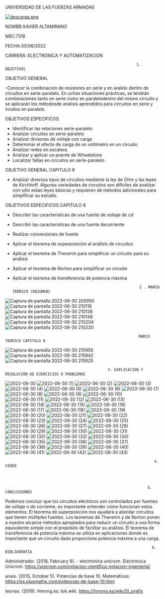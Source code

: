 UNIVERSIDAD DE LAS FUERZAS ARMADAS     

[![descarga.png](https://i.postimg.cc/zGcx4kLy/descarga.png)](https://postimg.cc/Xr9KCdkW)                         

NOMBB:XAVIER ALTAMIRANO  

NRC:7318     

FECHA:30/06/2022

CARRERA:  ELECTRONICA Y AUTOMATIZACION

                                                               1. OBJETIVOS

OBJETIVO  GENERAL

-Conocer la combinacion de resistores en serie y en aralelo dentro de circuitos en serie-paralelo. En uchas situaciones prácticas, se tendrán
combinaciones tanto en serie como en paralelodentro del mismo circuito y se aplicarán los métodosde análisis aprendidos para circuitos en serie y ircuitos en paralelo.

OBJETIVOS ESPECIFICOS 
- Identificar las relaciones serie-paralelo
- Analizar circuitos en serie-paralelo
- Analizar divisores de voltaje con carga
- Determinar el efecto de carga de un voltímetro en un circuito
- Analizar redes en escalera
- Analizar y aplicar un puente de Wheatstone
- Localizar fallas en circuitos en serie-paralelo


OBJETIVO GENERAL CAPITULO 8

- Analizar diversos tipos de circuitos mediante la ley de Ohm y las leyes de Kirchhoff. Algunas variedades de circuitos son difíciles de analizar con sólo estas leyes básicas y
requieren de métodos adicionales para simplificar su estudio. 

OBJETIVOS ESPECIFICOS CAPITULO 8

- Describir las características de una fuente de voltaje de cd
- Describir las características de una fuente decorriente
- Realizar conversiones de fuente 
- Aplicar el teorema de superposición al análisis de circuitos 
- Aplicar el teorema de Thevenin para simplificar un circuito para su análisis
- Aplicar el teorema de Norton para simplificar un circuito 
- Aplicar el teorema de transferencia de potencia máxima 

                                                               2 . MARCO TEÓRICO (RESUMEN)
![Captura de pantalla 2022-06-30 205950](https://user-images.githubusercontent.com/105680816/176808581-f28d67b7-c4bc-497d-a52a-075c178cf4eb.png)
![Captura de pantalla 2022-06-30 210118](https://user-images.githubusercontent.com/105680816/176808870-933c5466-7e59-4413-b443-9dc61867d360.png)
![Captura de pantalla 2022-06-30 210138](https://user-images.githubusercontent.com/105680816/176808876-d79ab455-edb7-447f-a486-a933b0dafcf7.png)
![Captura de pantalla 2022-06-30 210148](https://user-images.githubusercontent.com/105680816/176808881-220e6560-d812-41d9-b299-2c19b4094b7d.png)
![Captura de pantalla 2022-06-30 210204](https://user-images.githubusercontent.com/105680816/176808887-537f6534-0b23-4070-8aac-648037bcbf47.png)
![Captura de pantalla 2022-06-30 210220](https://user-images.githubusercontent.com/105680816/176808891-53676284-3658-4b8e-8c93-99a2c6892d65.png)

                                                                MARCO TEORICO CAPITULO 8
![Captura de pantalla 2022-06-30 215956](https://user-images.githubusercontent.com/105680816/176815030-823e4249-75f9-41df-9b04-2bc5354c0f3a.png)
![Captura de pantalla 2022-06-30 215942](https://user-images.githubusercontent.com/105680816/176815032-56c90ded-084e-4253-81ef-e3dc42161fce.png)
![Captura de pantalla 2022-06-30 215925](https://user-images.githubusercontent.com/105680816/176815034-f7d2c8bc-b903-419e-be9e-252d7f594c9d.png)
                                                 
                                                  3. EXPLICACIÓN Y RESOLUCIÓN DE EJERCICIOS O PROBLEMAS
![2022-06-30](https://user-images.githubusercontent.com/105680816/176825868-2f59fb26-3195-4f28-8948-b2efaebca6e5.png)
![2022-06-30 (1)](https://user-images.githubusercontent.com/105680816/176825890-6e0d04f1-3b76-4154-8c37-f31161c8545e.png)
![2022-06-30 (2)](https://user-images.githubusercontent.com/105680816/176825904-c1855ea0-53c3-4286-82d0-d315d976be49.png)
![2022-06-30 (3)](https://user-images.githubusercontent.com/105680816/176825920-e55a4720-22ec-48b5-a0fe-02c65fc8c2c6.png)
![2022-06-30 (4)](https://user-images.githubusercontent.com/105680816/176825984-314a2f3b-b551-4eb2-a67f-ce2a38e79441.png)
![2022-06-30 (5)](https://user-images.githubusercontent.com/105680816/176826003-96088489-b810-43bc-886e-35565835aaa4.png)
![2022-06-30 (6)](https://user-images.githubusercontent.com/105680816/176826018-5ad0b417-f932-43a4-a389-1341357bb51f.png)
![2022-06-30 (7)](https://user-images.githubusercontent.com/105680816/176826029-31a972f2-c58c-4ba0-a965-29f48a2e39b1.png)
![2022-06-30 (8)](https://user-images.githubusercontent.com/105680816/176826038-2a0ebc69-77ba-44d8-ba5d-74566180e8c0.png)
![2022-06-30 (9)](https://user-images.githubusercontent.com/105680816/176826052-6335d97f-90de-42c9-afdf-4f06b75d7315.png)
![2022-06-30 (10)](https://user-images.githubusercontent.com/105680816/176826062-8cfbd5f5-b06d-4f92-858a-c1346f4072fc.png)
![2022-06-30 (11)](https://user-images.githubusercontent.com/105680816/176826070-b0362040-1c50-4555-a3be-053f0411d8b3.png)
![2022-06-30 (12)](https://user-images.githubusercontent.com/105680816/176826148-413674f8-adb0-4a32-a074-a1a8833d8a01.png)
![2022-06-30 (13)](https://user-images.githubusercontent.com/105680816/176826156-b963fa5e-ba65-4381-a596-74fc27e608d0.png)
![2022-06-30 (14)](https://user-images.githubusercontent.com/105680816/176826165-2aefa81d-965b-49f3-8ace-4fee10a7dd21.png)
![2022-06-30 (15)](https://user-images.githubusercontent.com/105680816/176826172-1f18ea69-7f49-469e-a4c5-2acbfbcb89b5.png)
![2022-06-30 (16)](https://user-images.githubusercontent.com/105680816/176826182-8ee211b6-b7f5-4b0a-a955-4a8c1873ddc4.png)
![2022-06-30 (17)](https://user-images.githubusercontent.com/105680816/176826233-b652ff08-0cd9-4ab6-ba49-753a7f9d7567.png)
![2022-06-30 (18)](https://user-images.githubusercontent.com/105680816/176826245-eb7427d0-2dd3-4e84-bea9-f2bd7b00e4e7.png)
![2022-06-30 (19)](https://user-images.githubusercontent.com/105680816/176826253-de74f486-6344-4c70-8aeb-9fd4929199ec.png)
![2022-06-30 (20)](https://user-images.githubusercontent.com/105680816/176826260-4345b06f-b37c-4bba-adcc-4ff57021cb39.png)
![2022-06-30 (21)](https://user-images.githubusercontent.com/105680816/176826267-1275d227-9b69-4e1b-930d-554c62b36140.png)
![2022-06-30 (22)](https://user-images.githubusercontent.com/105680816/176826272-bc824b50-3813-4c0f-a98f-63cd25df9c98.png)
![2022-06-30 (23)](https://user-images.githubusercontent.com/105680816/176826279-8cf2d325-3f4d-44b7-8b1f-6568e73b643c.png)
![2022-06-30 (24)](https://user-images.githubusercontent.com/105680816/176826286-9735ad1b-6cc3-4dcd-874f-b67162061601.png)
![2022-06-30 (25)](https://user-images.githubusercontent.com/105680816/176826296-804d18ea-6228-4f10-9d8d-ac927e55b663.png)
![2022-06-30 (26)](https://user-images.githubusercontent.com/105680816/176826303-f433c716-47fe-4090-a894-8359cd96734d.png)
![2022-06-30 (27)](https://user-images.githubusercontent.com/105680816/176826315-2438b4fa-d625-4ae5-b836-f208e47c812d.png)
![2022-06-30 (28)](https://user-images.githubusercontent.com/105680816/176826323-c7487de9-62d1-451d-8a66-5a4738756edc.png)
![2022-06-30 (29)](https://user-images.githubusercontent.com/105680816/176826329-1c9afe45-c7c5-49d5-a867-0c532e907bbf.png)
![2022-06-30 (30)](https://user-images.githubusercontent.com/105680816/176826334-3d18b33d-12ce-4586-8626-2a62353ac19c.png)
![2022-06-30 (31)](https://user-images.githubusercontent.com/105680816/176826344-4e92e58c-1b0c-4f86-abd4-d854f83c5d55.png)
![2022-06-30 (32)](https://user-images.githubusercontent.com/105680816/176826348-67f0f368-38db-4227-8bc4-a5f3017be29e.png)
![2022-06-30 (33)](https://user-images.githubusercontent.com/105680816/176826355-eec7f717-d0bd-4c07-baca-8ea5e5c69a3f.png)
![2022-06-30 (34)](https://user-images.githubusercontent.com/105680816/176826360-585fe90e-0790-4da7-9ee5-cddea7609b21.png)
![2022-06-30 (35)](https://user-images.githubusercontent.com/105680816/176826364-9b18cacc-90df-4de8-b799-87d9115568f7.png)
![2022-06-30 (36)](https://user-images.githubusercontent.com/105680816/176826371-4093fe52-e776-458c-84ea-270de1cce906.png)
![2022-06-30 (37)](https://user-images.githubusercontent.com/105680816/176826377-e2ec1eeb-33a8-48db-a7c3-a96413f74483.png)
![2022-06-30 (38)](https://user-images.githubusercontent.com/105680816/176826384-673cba1a-03f2-4665-9e33-775c6dbf2c84.png)
![2022-06-30 (39)](https://user-images.githubusercontent.com/105680816/176826390-1b9fd3a5-cd6b-4b74-b485-5e1309d053f7.png)
![2022-06-30 (40)](https://user-images.githubusercontent.com/105680816/176826397-f164558e-db6b-4320-8da4-e17f26392114.png)
![2022-06-30 (41)](https://user-images.githubusercontent.com/105680816/176826402-5c582290-2649-42df-aaf6-d382cbcc008f.png)
![2022-06-30 (42)](https://user-images.githubusercontent.com/105680816/176826414-008c1a0c-aff7-470b-b5f9-5bacf56247bc.png)
![2022-06-30 (43)](https://user-images.githubusercontent.com/105680816/176826420-ef77fbd8-6021-42b5-a551-9cb1872631a5.png)



                                                                       4. VIDEO




                                                                    5. CONCLUSIONES

Podemos concluir que los circuitos eléctricos son controlados por fuentes de voltaje o de corriente, es importante entender cómo funcionan estos elementos. 
El teorema de superposición nos ayudará a abordar circuitos que tienen múltiples fuentes. Los teoremas de Thevenin y de Norton ponen a nuestro alcance métodos 
apropiados para reducir un circuito a una forma equivalente simple con el propósito de facilitar su análisis. El teorema de transferencia de potencia máxima se 
utiliza en aplicaciones donde es importante que un circuito dado proporcione potencia máxima a una carga.

                                                                      6. BIBLIOGRAFÍA



Administrador. (2018, February 9). - electrónica unicrom. Electrónica Unicrom. https://unicrom.com/notacion-cientifica-notacion-ingenieria/

anais. (2015, October 5). Potencias de base 10. Matemáticas. https://es.plusmaths.com/potencias-de-base-10.html

teorias. (2019). Hmong.es; tok.wiki. https://hmong.es/wiki/SI_prefix
